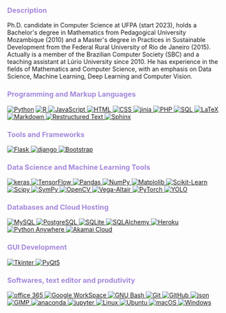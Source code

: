 <h3 style="color:a588db"> Description</h3>
Ph.D. candidate in Computer Science at UFPA (start 2023), holds a Bachelor's degree in Mathematics from Pedagogical University Mozambique (2010) and a Master's degree in Practices in Sustainable Development from the Federal Rural University of Rio de Janeiro (2015). Actually is a member of the Brazilian Computer Society (SBC) and a teaching assistant at Lúrio University since 2010. He has experience in the fields of Mathematics and Computer Science, with an emphasis on Data Science, Machine Learning, Deep Learning and Computer Vision.

<!-- Programming and Markup Languages -->
<h3 style="color:a588db"> Programming and Markup Languages</h3>
<p>
    <a href="https://www.python.org"><img alt="Python" src="https://img.shields.io/badge/Python-14354C.svg?logo=python&logoColor=white"></a>
    <a href="https://www.r-project.org/">
    <img alt="R" src="https://img.shields.io/badge/R-276DC3.svg?logo=r&logoColor=white">
    </a>
    <a href="https://ecma-international.org/publications-and-standards/standards/ecma-262/">
    <img alt="JavaScript" src="https://img.shields.io/badge/JavaScript-F7DF1E.svg?logo=javascript&logoColor=black">
    </a>
    <a href="https://www.w3.org/">
    <img alt="HTML" src="https://img.shields.io/badge/HTML-E34F26.svg?logo=html5&logoColor=white">
    </a>
    <a href="https://www.w3.org/">
    <img alt="CSS" src="https://img.shields.io/badge/CSS-1572B6.svg?logo=css3&logoColor=white">
    </a>
    <a href="https://jinja.palletsprojects.com/en/stable/">
    <img alt="jinja" src="https://img.shields.io/badge/Jinja-grey?style=flat&logo=jinja&labelColor=red">
    </a>
    <a href="https://www.php.net/">
    <img alt="PHP" src="https://img.shields.io/badge/PHP-%23777BB4?style=flat&logo=php&labelColor=black">
    </a>
    <a href="https://www.oracle.com/br/database/sqldeveloper/">
    <img alt="SQL" src="https://custom-icon-badges.demolab.com/badge/SQL-025E8C.svg?logo=database&logoColor=white">
    </a>
    <a href="https://www.latex-project.org/">
    <img alt="LaTeX" src="https://img.shields.io/badge/LaTeX-008080.svg?logo=LaTeX&logoColor=white">
    </a>
    <a href="https://www.markdownguide.org/">
    <img alt="Markdown" src="https://img.shields.io/badge/Markdown-000000.svg?logo=markdown&logoColor=white">
    </a>
    <a href="https://www.sphinx-doc.org/en/master/usage/restructuredtext/index.html">
    <img alt="Restructured Text" src="https://img.shields.io/badge/Restructured Text-3a4148.svg?logo=readthedocs&logoColor=white">
    </a>
    <a href="https://www.sphinx-doc.org/en/master/usage/restructuredtext/index.html">
    <img alt="Sphinx" src="https://img.shields.io/badge/Sphinx-black?style=flat&logo=sphinx&labelColor=black">
    </a>
</p>


<!-- Tools and Frameworks -->
<h3 style="color:a588db"> Tools and Frameworks</h3>

<p>
    <a href="https://flask.palletsprojects.com/en/stable/">
    <img alt="Flask" src="https://img.shields.io/badge/Flask-000000.svg?logo=flask&logoColor=white">
    </a>
    <a href="https://www.djangoproject.com/">
    <img alt="django" src="https://img.shields.io/badge/django-%23092E20?style=flat&logo=django&labelColor=dark-grey">
    </a>
    <a href="https://getbootstrap.com/">
    <img alt="Bootstrap" src="https://img.shields.io/badge/Bootstrap-7952B3.svg?logo=bootstrap&logoColor=white">
    </a>
</p>

     
<!-- Data Science & Machine Learning Tools -->
<h3 style="color:a588db">
</a>   Data Science and Machine Learning Tools</h3>
<p>
    <a href="https://keras.io/">
    <img alt="keras" src="https://img.shields.io/badge/keras-%23D00000?style=flat&logo=Keras&logoSize=auto&labelColor=grey&color=%23D00000">
    </a>
    <a href="https://www.tensorflow.org/">
    <img alt="TensorFlow" src="https://img.shields.io/badge/TensorFlow-FF6F00.svg?logo=TensorFlow&logoColor=white">
    </a>
    <a href="https://pandas.pydata.org/">
    <img alt="Pandas" src="https://img.shields.io/badge/Pandas-150458.svg?logo=pandas&logoColor=white">
    </a>
    <a href="https://numpy.org/">
    <img alt="NumPy" src="https://img.shields.io/badge/Numpy-013243.svg?logo=numpy&logoColor=white">
    </a>
    <a href="https://matplotlib.org/">
    <img alt="Matplolib" src="https://img.shields.io/badge/Matplolib-%23559ced?style=flat&logoSize=auto&labelColor=white">
    </a>
    <a href="https://scikit-learn.org/">
    <img alt="Scikit-Learn" src="https://img.shields.io/badge/Scikit--Learn-%23F7931E?style=flat&logo=scikitlearn&logoSize=auto&labelColor=blue&color=%23F7931E">
    </a>
    <a href="https://scipy.org/">
    <img alt="Scipy" src="https://img.shields.io/badge/Scipy-%238CAAE6?style=flat&logo=scipy&logoSize=auto&labelColor=white&color=%238CAAE6">
    </a>
    <a href="https://www.sympy.org/">
    <img alt="SymPy" src="https://img.shields.io/badge/SymPy-3B5526.svg?logo=sympy&logoColor=white">
    </a>
    <a href="https://opencv.org/">
    <img alt="OpenCV" src="https://img.shields.io/badge/OpenCV-%235C3EE8?style=flat&logo=opencv&logoSize=auto&labelColor=green&color=%235C3EE8">
    </a>
    <a href="https://altair-viz.github.io/">
    <img alt="Vega-Altair" src="https://img.shields.io/badge/Vega--Altair-%230096D6?style=flat&logo=altair&logoSize=auto">
    </a>
    <a href="https://pytorch.org/">
    <img alt="PyTorch" src="https://img.shields.io/badge/PyTorch-%23EE4C2C?style=flat&logo=PyTorch&logoSize=auto&labelColor=white&color=%23EE4C2C">
    </a>
    <a href="http://docs.ultralytics.com/">
    <img alt="YOLO" src="https://img.shields.io/badge/YOLO-%23111F68?style=flat&logo=yolo&logoSize=auto">
    </a>

</p>


<!-- Databases and Cloud Hosting -->
<h3 style="color:a588db"> Databases and Cloud Hosting</h3>
  
<p>
    <a href="https://www.mysql.com/">
    <img alt="MySQL" src="https://img.shields.io/badge/MySQL-00f.svg?logo=mysql&logoColor=white">
    </a>
    <a href="https://www.postgresql.org/">
    <img alt="PostgreSQL" src ="https://img.shields.io/badge/PostgreSQL-316192.svg?logo=postgresql&logoColor=white">
    </a>
    <a href="https://www.sqlite.org/">
    <img alt="SQLite" src ="https://img.shields.io/badge/SQLite-07405e.svg?logo=sqlite&logoColor=white">
    </a>
    <a href="https://www.sqlalchemy.org/">
    <img alt="SQLAlchemy" src="https://img.shields.io/badge/SQLAlchemy-%23D71F00?style=flat&logo=sqlalchemy&logoSize=auto&labelColor=black">
    </a>
    <a href="https://www.heroku.com/">
    <img alt="Heroku" src="https://img.shields.io/badge/Heroku-430098.svg?logo=heroku&logoColor=white">
    </a>
    <a href="https://www.pythonanywhere.com/">
    <img alt="Python Anywhere" src="https://img.shields.io/badge/Python%20Anywhere-%231D9FD7?style=flat&logo=pythonanywhere&logoSize=auto&labelColor=black">
    </a>
    <a href="https://www.akamai.com/">
    <img alt="Akamai Cloud" src="https://img.shields.io/badge/Akamai%20Cloud-%230096D6?style=flat&logo=akamai&logoSize=auto&labelColor=white">
    </a>
</p>

<!-- GUI development -->
<h3 style="color:a588db"> GUI Development</h3>
<p>
    <a href="https://docs.python.org/3/library/tkinter.html">
    <img alt="Tkinter" src="https://img.shields.io/badge/Tkinter-%230096D6?style=flat&logo=python&logoSize=auto&labelColor=%23acd437">
    </a>
    <a href="https://www.qt.io/">
    <img alt="PyQt5" src="https://img.shields.io/badge/PyQt5-%2341CD52?style=flat&logo=qt&logoSize=auto&labelColor=gray">
    </a>
</p>

<!-- Softwares, text editor and produtivity -->
<h3 style="color:a588db"> Softwares, text editor and produtivity</h3>
<p>
    <a href="https://www.office.com/">
    <img alt="office 365" src="https://img.shields.io/badge/MS_Office_365-%230096D6?style=flat&logo=altair&logoSize=auto">
    </a>
    <a href="https://workspace.google.com/">
    <img alt="Google WorkSpace" src="https://img.shields.io/badge/Google%20WorkSpace-%234285F4?style=flat&logo=google&logoSize=auto&labelColor=white">
    </a>
    <a href="https://www.gnu.org/software/bash/">
    <img alt="GNU Bash" src="https://img.shields.io/badge/GNU_Bash-%234EAA25?style=flat&logo=gnubash&logoSize=auto&labelColor=black">
    </a>
    <a href="https://git-scm.com/">
    <img alt="Git" src="https://img.shields.io/badge/Git-black?style=flat&logo=git&logoSize=auto&labelColor=white">
    </a>
    <a href="https://github.com/">
    <img alt="GitHub" src="https://img.shields.io/badge/GitHub-%23181717?style=flat&logo=github&logoSize=auto&labelColor=black">
    </a>
    <a href="https://www.json.org/">
    <img alt="json" src="https://img.shields.io/badge/json-%23181717?style=flat&logo=json&logoSize=auto&labelColor=black">
    </a>
    <a href="https://www.gimp.org/">
    <img alt="GIMP" src="https://img.shields.io/badge/GIMP-%238C8073?style=flat&logo=GIMP&logoSize=auto&labelColor=black&color=%238C8073">
    </a>
    <a href="https://www.anaconda.com/">
    <img alt="anaconda" src="https://img.shields.io/badge/anaconda-%2344A833?style=flat&logo=anaconda&logoSize=auto&labelColor=white">
    </a>
    <a href="https://jupyter.org/">
    <img alt="jupyter" src="https://img.shields.io/badge/jupyter-%23F37626?style=flat&logo=jupyter&logoSize=auto&labelColor=white">
    </a>
    <a href="https://www.linux.org/">
    <img alt="Linux" src="https://img.shields.io/badge/Linux-%23FCC624?style=flat&logo=linux&logoSize=auto&labelColor=black">
    </a>
    <a href="https://ubuntu.com/">
    <img alt="Ubuntu" src="https://img.shields.io/badge/Ubuntu-%23E95420?style=flat&logo=ubuntu&logoSize=auto&labelColor=gray">
    </a>
    <a href="https://www.apple.com/br/macos/macos-sequoia/">
    <img alt="macOS" src="https://img.shields.io/badge/macOS-%2300000?style=flat&logo=apple&logoSize=auto&labelColor=gray">
    </a>
    <a href="https://www.microsoft.com/pt-br/software-download/windows11">
    <img alt="Windows" src="https://img.shields.io/badge/Windows-%2300000?style=flat&logo=windows&logoSize=auto&labelColor=gray&color=blue">
    </a>
</p>




